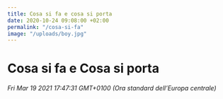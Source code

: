 ```yaml
---
title: Cosa si fa e cosa si porta
date: 2020-10-24 09:08:00 +02:00
permalink: "/cosa-si-fa"
image: "/uploads/boy.jpg"
---
```


# Cosa si fa e Cosa si porta

_Fri Mar 19 2021 17:47:31 GMT+0100 (Ora standard dell’Europa centrale)_
